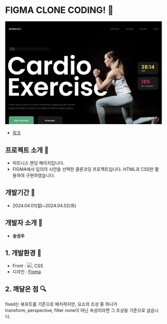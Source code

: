 <!-- @format -->

# FIGMA CLONE CODING! :muscle:

![이미지](./img/readMeImg.png)

- [링크](https://songsu218.github.io/sssemiProject1/)

## 프로젝트 소개 :hatching_chick:

- 피트니스 랜딩 페이지입니다.
- FIGMA에서 임의의 시안을 선택한 클론코딩 프로젝트입니다. HTML과 CSS만 활용하여 구현하였습니다.

## 개발기간 :hatched_chick:

- 2024.04.01(월)~2024.04.02(화)

## 개발자 소개 :baby_chick:

- **송성우**

## 1. 개발환경 :chicken:

- Front : <img src="https://img.shields.io/badge/html5-E34F26?style=for-the-badge&logo=html5&logoColor=white">, CSS
- 디자인 : [Figma](<https://www.figma.com/file/IcazX3KUiWW6TrfwnFqMpx/Fitness-Landing-Page-(Community)?type=design&node-id=0-1&mode=design&t=7jCaPpVd8fA9Hhz7-0>)

## 2. 깨달은 점 :mag:

fixed는 뷰포트를 기준으로 배치하지만, 요소의 조상 중 하나가 <br/>
transform, perspective, filter none이 아닌 속성이라면 그 조상을 기준으로 삼습니다.
